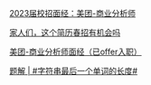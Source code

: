 [2023届校招面经：美团-商业分析师](https://www.nowcoder.com/feed/main/detail/f5ef9c33e99d413cb67524e4dc002303?fromPut=jj-github&urlSource=extension-api)

[家人们，这个简历春招有机会吗](https://www.nowcoder.com/feed/main/detail/57537cefb8e84ad5b3950f17fd665c8a?fromPut=jj-github&urlSource=extension-api)

[美团-商业分析师面经（已offer入职）](https://www.nowcoder.com/feed/main/detail/f9895d3030bb43889031c62f4dfa1bc1?fromPut=jj-github&urlSource=extension-api)

[题解 | #字符串最后一个单词的长度#](https://www.nowcoder.com/discuss/652389002250571776?fromPut=jj-github&urlSource=extension-api)